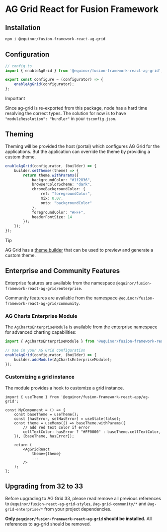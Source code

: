 # AG Grid React for Fusion Framework

## Installation

```sh
npm i @equinor/fusion-framework-react-ag-grid
```

## Configuration

```ts
// config.ts
import { enableAgGrid } from '@equinor/fusion-framework-react-ag-grid';

export const configure = (configurator) => {
    enableAgGrid(configurator);
};
```

> [!IMPORTANT]
> Since ag-grid is re-exported from this package, node has a hard time resolving the correct types.
> The solution for now is to have `"moduleResolution": "bundler"` in your `tsconfig.json`.

## Theming

Theming will be provided the host (portal) which configures AG Grid for the applications. But the application can override the theme by providing a custom theme.

```ts
enableAgGrid(configurator, (builder) => {
    builder.setTheme((theme) => {
        return theme.withParams({
            backgroundColor: "#1f2836",
            browserColorScheme: "dark",
            chromeBackgroundColor: {
                ref: "foregroundColor",
                mix: 0.07,
                onto: "backgroundColor"
            },
            foregroundColor: "#FFF",
            headerFontSize: 14
        });
    });
});
```

> [!TIP]
> AG Grid has a [theme builder](https://www.ag-grid.com/theme-builder/) that can be used to preview and generate a custom theme.

## Enterprise and Community Features

Enterprise features are available from the namespace `@equinor/fusion-framework-react-ag-grid/enterprise`.

Community features are available from the namespace `@equinor/fusion-framework-react-ag-grid/community`.

### AG Charts Enterprise Module

The `AgChartsEnterpriseModule` is available from the enterprise namespace for advanced charting capabilities:

```ts
import { AgChartsEnterpriseModule } from '@equinor/fusion-framework-react-ag-grid/enterprise';

// Use in your AG Grid configuration
enableAgGrid(configurator, (builder) => {
    builder.addModule(AgChartsEnterpriseModule);
});
```

### Customizing a grid instance

The module provides a hook to customize a grid instance.

```tsx
import { useTheme } from '@equinor/fusion-framework-react-app/ag-grid';

const MyComponent = () => {
    const baseTheme = useTheme();
    const [hasError, setHasError] = useState(false);
    const theme = useMemo(() => baseTheme.withParams({
        // add red text color if error
        cellTextColor: hasError ? "#FF0000" : baseTheme.cellTextColor,
    }), [baseTheme, hasError]);

    return (
        <AgGridReact
            theme={theme}
            ...
        />
    );
};
```

## Upgrading from 32 to 33

Before upgrading to AG Grid 33, please read remove all previous references to `@equinor/fusion-react-ag-grid-styles`, `@ag-grid-community/*` and `@ag-grid-enterprise/*` from your project dependencies.

__Only `@equinor/fusion-framework-react-ag-grid` should be installed.__ All references to ag-grid should be removed.